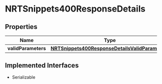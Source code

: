 

# NRTSnippets400ResponseDetails


## Properties

Name | Type | Description | Notes
------------ | ------------- | ------------- | -------------
**validParameters** | [**NRTSnippets400ResponseDetailsValidParameters**](NRTSnippets400ResponseDetailsValidParameters.md) |  |  [optional]


## Implemented Interfaces

* Serializable


